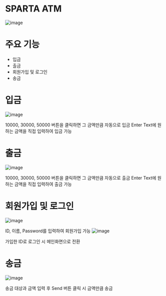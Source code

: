 # SPARTA ATM
![image](https://github.com/user-attachments/assets/2c6b4e98-83a0-4965-aa86-df416a56f24b)


# 주요 기능
 - 입금
 - 출금
 - 회원가입 및 로그인
 - 송금

# 입금
![image](https://github.com/user-attachments/assets/ab9f4b3c-b74d-4e77-93e2-404eccaa2781)

10000, 30000, 50000 버튼을 클릭하면 그 금액만큼 자동으로 입금
Enter Text에 원하는 금액을 직접 입력하여 입금 가능

# 출금
![image](https://github.com/user-attachments/assets/1490d2f9-429b-4c69-8a38-7a8189db2d1f)

10000, 30000, 50000 버튼을 클릭하면 그 금액만큼 자동으로 출금
Enter Text에 원하는 금액을 직접 입력하여 출금 가능

# 회원가입 및 로그인
![image](https://github.com/user-attachments/assets/090871d2-adba-4f5b-9394-adb910a33d48)

ID, 이름, Password를 입력하여 회원가입 가능
![image](https://github.com/user-attachments/assets/6be6ab13-876a-4af6-9cbb-855a911e8c50)

가입한 ID로 로그인 시 메인화면으로 전환

# 송금
![image](https://github.com/user-attachments/assets/31052338-a116-4690-8b43-d8079f804fef)

송금 대상과 금액 입력 후 Send 버튼 클릭 시 금액만큼 송금
